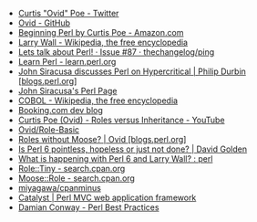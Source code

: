 * [Curtis "Ovid" Poe - Twitter](https://twitter.com/ovidperl)
* [Ovid - GitHub](https://github.com/Ovid)
* [Beginning Perl by Curtis Poe - Amazon.com](http://www.amazon.com/exec/obidos/ASIN/1118013840/5by5-20)
* [Larry Wall - Wikipedia, the free encyclopedia](http://en.wikipedia.org/wiki/Larry_Wall)
* [Lets talk about Perl! · Issue #87 · thechangelog/ping](https://github.com/thechangelog/ping/issues/87)
* [Learn Perl - learn.perl.org](http://learn.perl.org/)
* [John Siracusa discusses Perl on Hypercritical | Philip Durbin [blogs.perl.org]](http://blogs.perl.org/users/philip_durbin/2011/05/john-siracusa-discusses-perl-on-hypercritical.html)
* [John Siracusa's Perl Page](http://siracusafamily.org/john/perl/index.html)
* [COBOL - Wikipedia, the free encyclopedia](http://en.wikipedia.org/wiki/COBOL)
* [Booking.com dev blog](http://blog.booking.com/category/development.html)
* [Curtis Poe (Ovid) - Roles versus Inheritance - YouTube](https://www.youtube.com/watch?v=cjoWu4eq1Tw)
* [Ovid/Role-Basic](https://github.com/Ovid/Role-Basic)
* [Roles without Moose? | Ovid [blogs.perl.org]](http://blogs.perl.org/users/ovid/2010/01/roles-without-moose.html)
* [Is Perl 6 pointless, hopeless or just not done? | David Golden](http://www.dagolden.com/index.php/1913/is-perl-6-pointless-hopeless-or-just-not-done/)
* [What is happening with Perl 6 and Larry Wall? : perl](http://www.reddit.com/r/perl/comments/2b94le/what_is_happening_with_perl_6_and_larry_wall/)
* [Role::Tiny - search.cpan.org](http://search.cpan.org/~haarg/Role-Tiny-1.003004/lib/Role/Tiny.pm)
* [Moose::Role - search.cpan.org](http://search.cpan.org/~ether/Moose-2.1402/lib/Moose/Role.pm)
* [miyagawa/cpanminus](https://github.com/miyagawa/cpanminus)
* [Catalyst | Perl MVC web application framework](http://www.catalystframework.org/)
* [Damian Conway - Perl Best Practices](http://www.amazon.com/exec/obidos/ASIN/0596001738/5by5-20)